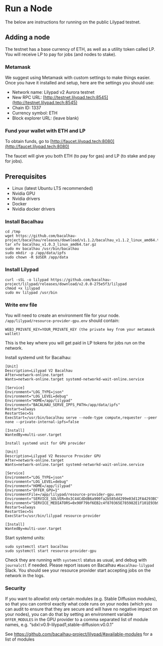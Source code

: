# Run a Node

The below are instructions for running on the public Lilypad testnet.

## Adding a node

The testnet has a base currency of ETH, as well as a utility token called LP. You will receive LP to pay for jobs (and nodes to stake).

### Metamask
We suggest using Metamask with custom settings to make things easier. Once you have it installed and setup, here are the settings you should use:
- Network name: Lilypad v2 Aurora testnet
- New RPC URL: [http://testnet.lilypad.tech:8545](http://testnet.lilypad.tech:8545)
- Chain ID: 1337
- Currency symbol: ETH
- Block explorer URL: (leave blank)

### Fund your wallet with ETH and LP
To obtain funds, go to [http://faucet.lilypad.tech:8080](http://faucet.lilypad.tech:8080)

The faucet will give you both ETH (to pay for gas) and LP (to stake and pay for jobs).

## Prerequisites
- Linux (latest Ubuntu LTS recommended)
- Nvidia GPU
- Nvidia drivers
- Docker
- Nvidia docker drivers

### Install Bacalhau
```
cd /tmp
wget https://github.com/bacalhau-project/bacalhau/releases/download/v1.1.2/bacalhau_v1.1.2_linux_amd64.tar.gz
tar xfv bacalhau_v1.0.3_linux_amd64.tar.gz
sudo mv bacalhau /usr/bin/bacalhau
sudo mkdir -p /app/data/ipfs
sudo chown -R $USER /app/data
```

### Install Lilypad
```
curl -sSL -o lilypad https://github.com/bacalhau-project/lilypad/releases/download/v2.0.0-275e5f3/lilypad
chmod +x lilypad
sudo mv lilypad /usr/bin
```

### Write env file
You will need to create an environment file for your node.
`/app/lilypad/resource-provider-gpu.env` should contain:
```
WEB3_PRIVATE_KEY=YOUR_PRIVATE_KEY (the private key from your metamask wallet)
```

This is the key where you will get paid in LP tokens for jobs run on the network. 

Install systemd unit for Bacalhau:
```
[Unit]
Description=Lilypad V2 Bacalhau
After=network-online.target
Wants=network-online.target systemd-networkd-wait-online.service

[Service]
Environment="LOG_TYPE=json"
Environment="LOG_LEVEL=debug"
Environment="HOME=/app/lilypad"
Environment="BACALHAU_SERVE_IPFS_PATH=/app/data/ipfs"
Restart=always
RestartSec=5s
ExecStart=/usr/bin/bacalhau serve --node-type compute,requester --peer none --private-internal-ipfs=false

[Install]
WantedBy=multi-user.target

Install systemd unit for GPU provider

[Unit]
Description=Lilypad V2 Resource Provider GPU
After=network-online.target
Wants=network-online.target systemd-networkd-wait-online.service

[Service]
Environment="LOG_TYPE=json"
Environment="LOG_LEVEL=debug"
Environment="HOME=/app/lilypad"
Environment="OFFER_GPU=1"
EnvironmentFile=/app/lilypad/resource-provider-gpu.env
Environment="SERVICE_SOLVER=0x3C44CdDdB6a900fa2b585dd299e03d12FA4293BC"
Environment="SERVICE_MEDIATORS=0x90F79bf6EB2c4f870365E785982E1f101E93b906"
Restart=always
RestartSec=5s
ExecStart=/usr/bin/lilypad resource-provider 

[Install]
WantedBy=multi-user.target
```

Start systemd units:
```
sudo systemctl start bacalhau
sudo systemctl start resource-provider-gpu
```

Check they are running with `systemctl` status as usual, and debug with `journalctl` if needed. Please report issues on Bacalhau `#bacalhau-lilypad` Slack. You should see your resource provider start accepting jobs on the network in the logs.

### Security
If you want to allowlist only certain modules (e.g. Stable Diffusion modules), so that you can control exactly what code runs on your nodes (which you can audit to ensure that they are secure and will have no negative impact on your nodes), you can do that by setting an environment variable `OFFER_MODULES` in the GPU provider to a comma separated list of module names, e.g. “sdxl:v0.9-lilypad1,stable-diffusion:v0.0.1”

See https://github.com/bacalhau-project/lilypad/#available-modules for a list of modules



